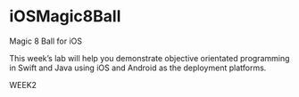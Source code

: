 # iOSMagic8Ball
Magic 8 Ball for iOS

This week’s lab will help you demonstrate objective orientated programming in Swift and Java using iOS
and Android as the deployment platforms. 

WEEK2
